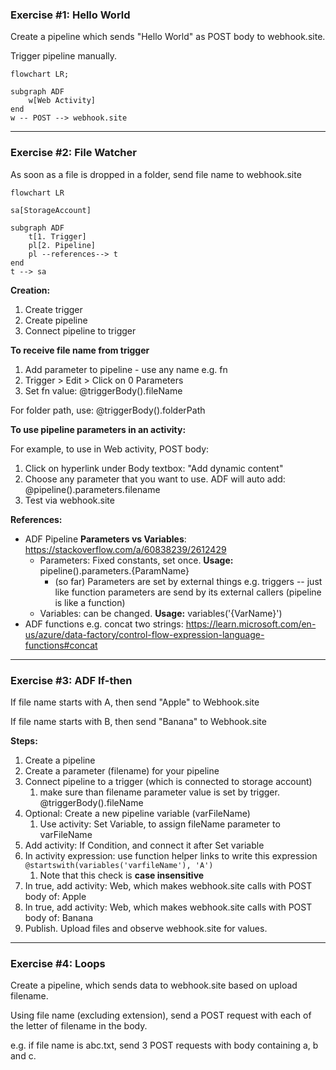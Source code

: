 ### Exercise #1: Hello World

Create a pipeline which sends "Hello World" as POST body to webhook.site.

Trigger pipeline manually.



```mermaid
flowchart LR;

subgraph ADF
	w[Web Activity]
end
w -- POST --> webhook.site
```

---

### Exercise #2: File Watcher

As soon as a file is dropped in a folder, send file name to webhook.site

```mermaid
flowchart LR

sa[StorageAccount]

subgraph ADF
	t[1. Trigger]
	pl[2. Pipeline]
	pl --references--> t
end
t --> sa

```

**Creation:**

1. Create trigger
2. Create pipeline
3. Connect pipeline to trigger

**To receive file name from trigger**

1. Add parameter to pipeline - use any name e.g. fn
2. Trigger > Edit > Click on 0 Parameters 
3. Set fn value:  @triggerBody().fileName

For folder path, use: @triggerBody().folderPath

**To use pipeline parameters in an activity:**

For example, to use in Web activity, POST body:

1. Click on hyperlink under Body textbox: "Add dynamic content"
2. Choose any parameter that you want to use. ADF will auto add: @pipeline().parameters.filename
3. Test via webhook.site



**References:**

- ADF Pipeline **Parameters vs Variables**: https://stackoverflow.com/a/60838239/2612429
  - Parameters: Fixed constants, set once. **Usage:** pipeline().parameters.{ParamName}
    - (so far) Parameters are set by external things e.g. triggers -- just like function parameters are send by its external callers (pipeline is like a function)
  - Variables: can be changed. **Usage:** variables('{VarName}')
- ADF functions e.g. concat two strings: https://learn.microsoft.com/en-us/azure/data-factory/control-flow-expression-language-functions#concat



---

### Exercise #3: ADF If-then

If file name starts with A, then send "Apple" to Webhook.site

If file name starts with B, then send "Banana" to Webhook.site



**Steps:**

1. Create a pipeline
2. Create a parameter (filename) for your pipeline
3. Connect pipeline to a trigger (which is connected to storage account)
   1. make sure than filename parameter value is set by trigger. @triggerBody().fileName
4. Optional: Create a new pipeline variable (varFileName)
   1. Use activity: Set Variable, to assign fileName parameter to varFileName
5. Add activity: If Condition, and connect it after Set variable
6. In activity expression: use function helper links to write this expression ```@startswith(variables('varfileName'), 'A')```
   1. Note that this check is **case insensitive**
7. In true, add activity: Web, which makes webhook.site calls with POST body of: Apple
8. In true, add activity: Web, which makes webhook.site calls with POST body of: Banana
9. Publish. Upload files and observe webhook.site for values.



---

### Exercise #4: Loops

Create a pipeline, which sends data to webhook.site based on upload filename.

Using file name (excluding extension), send a POST request with each of the letter of filename in the body.

e.g. if file name is abc.txt, send 3 POST requests with body containing a, b and c.

